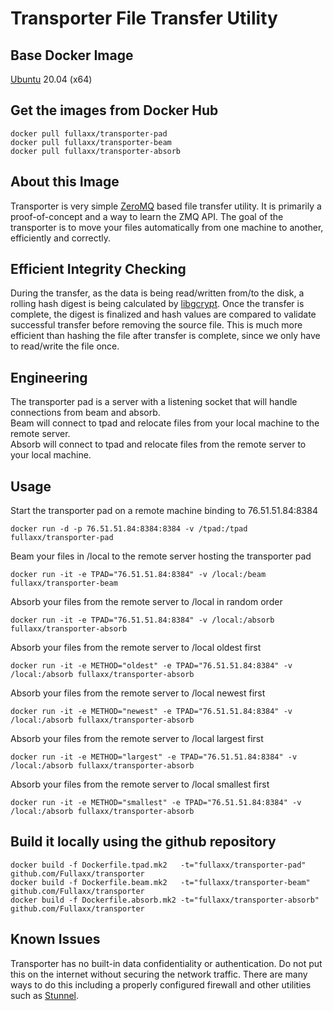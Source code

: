 # Transporter File Transfer Utility

## Base Docker Image
[Ubuntu](https://hub.docker.com/_/ubuntu) 20.04 (x64)

## Get the images from Docker Hub
```
docker pull fullaxx/transporter-pad
docker pull fullaxx/transporter-beam
docker pull fullaxx/transporter-absorb
```

## About this Image
Transporter is very simple [ZeroMQ](https://zeromq.org/) based file transfer utility.
It is primarily a proof-of-concept and a way to learn the ZMQ API.
The goal of the transporter is to move your files automatically from one machine to another, efficiently and correctly.

## Efficient Integrity Checking
During the transfer, as the data is being read/written from/to the disk, a rolling hash digest is being calculated by [libgcrypt](https://gnupg.org/software/libgcrypt/index.html).
Once the transfer is complete, the digest is finalized and hash values are compared to validate successful transfer before removing the source file.
This is much more efficient than hashing the file after transfer is complete, since we only have to read/write the file once.

## Engineering
The transporter pad is a server with a listening socket that will handle connections from beam and absorb. \
Beam will connect to tpad and relocate files from your local machine to the remote server. \
Absorb will connect to tpad and relocate files from the remote server to your local machine.

## Usage
Start the transporter pad on a remote machine binding to 76.51.51.84:8384
```
docker run -d -p 76.51.51.84:8384:8384 -v /tpad:/tpad fullaxx/transporter-pad
```
Beam your files in /local to the remote server hosting the transporter pad
```
docker run -it -e TPAD="76.51.51.84:8384" -v /local:/beam fullaxx/transporter-beam
```
Absorb your files from the remote server to /local in random order
```
docker run -it -e TPAD="76.51.51.84:8384" -v /local:/absorb fullaxx/transporter-absorb
```
Absorb your files from the remote server to /local oldest first
```
docker run -it -e METHOD="oldest" -e TPAD="76.51.51.84:8384" -v /local:/absorb fullaxx/transporter-absorb
```
Absorb your files from the remote server to /local newest first
```
docker run -it -e METHOD="newest" -e TPAD="76.51.51.84:8384" -v /local:/absorb fullaxx/transporter-absorb
```
Absorb your files from the remote server to /local largest first
```
docker run -it -e METHOD="largest" -e TPAD="76.51.51.84:8384" -v /local:/absorb fullaxx/transporter-absorb
```
Absorb your files from the remote server to /local smallest first
```
docker run -it -e METHOD="smallest" -e TPAD="76.51.51.84:8384" -v /local:/absorb fullaxx/transporter-absorb
```

## Build it locally using the github repository
```
docker build -f Dockerfile.tpad.mk2   -t="fullaxx/transporter-pad"    github.com/Fullaxx/transporter
docker build -f Dockerfile.beam.mk2   -t="fullaxx/transporter-beam"   github.com/Fullaxx/transporter
docker build -f Dockerfile.absorb.mk2 -t="fullaxx/transporter-absorb" github.com/Fullaxx/transporter
```

## Known Issues
Transporter has no built-in data confidentiality or authentication.
Do not put this on the internet without securing the network traffic.
There are many ways to do this including a properly configured firewall and other utilities such as [Stunnel](https://www.stunnel.org/).

